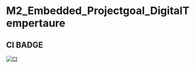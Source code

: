 # M2_Embedded_Projectgoal_DigitalTempertaure
## CI BADGE
[![CI](https://github.com/guptaamarjeet/M2_Embedded_Projectgoal_DigitalTempertaure/actions/workflows/main.yml/badge.svg)](https://github.com/guptaamarjeet/M2_Embedded_Projectgoal_DigitalTempertaure/actions/workflows/main.yml)
